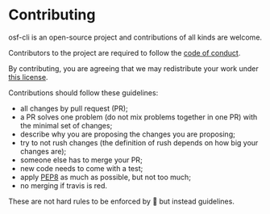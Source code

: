 # Contributing

osf-cli is an open-source project and contributions of all kinds
are welcome.

Contributors to the project are required to follow the [code of
conduct](CONDUCT.md).

By contributing, you are agreeing that we may redistribute your work under
[this license](license).

Contributions should follow these guidelines:

* all changes by pull request (PR);
* a PR solves one problem (do not mix problems together in one PR) with the
  minimal set of changes;
* describe why you are proposing the changes you are proposing;
* try to not rush changes (the definition of rush depends on how big your
  changes are);
* someone else has to merge your PR;
* new code needs to come with a test;
* apply [PEP8](https://www.python.org/dev/peps/pep-0008/) as much
  as possible, but not too much;
* no merging if travis is red.

These are not hard rules to be enforced by :police_car: but instead guidelines.

[license]: LICENSE
